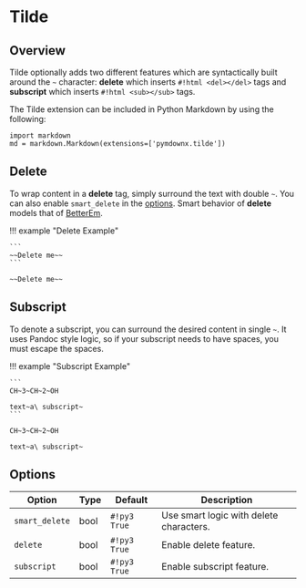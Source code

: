 # Tilde

## Overview

Tilde optionally adds two different features which are syntactically built around the `~` character: **delete** which
inserts `#!html <del></del>` tags and **subscript** which inserts `#!html <sub></sub>` tags.

The Tilde extension can be included in Python Markdown by using the following:

```py3
import markdown
md = markdown.Markdown(extensions=['pymdownx.tilde'])
```

## Delete

To wrap content in a **delete** tag, simply surround the text with double `~`. You can also enable `smart_delete` in the
[options](#options). Smart behavior of **delete** models that of [BetterEm](betterem.md#differences).

!!! example "Delete Example"

    ```
    ~~Delete me~~
    ```

    ~~Delete me~~

## Subscript

To denote a subscript, you can surround the desired content in single `~`.  It uses Pandoc style logic, so if your
subscript needs to have spaces, you must escape the spaces.

!!! example "Subscript Example"

    ```
    CH~3~CH~2~OH

    text~a\ subscript~
    ```

    CH~3~CH~2~OH

    text~a\ subscript~

## Options

Option         | Type | Default     | Description
-------------- | ---- | ----------- | -----------
`smart_delete` | bool | `#!py3 True` | Use smart logic with delete characters.
`delete`       | bool | `#!py3 True` | Enable delete feature.
`subscript`    | bool | `#!py3 True` | Enable subscript feature.

